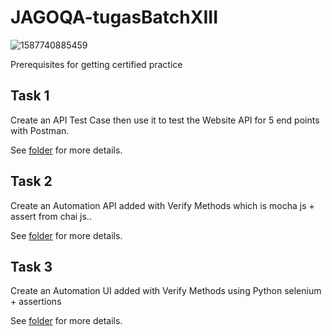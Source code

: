 
# JAGOQA-tugasBatchXIII

![1587740885459](https://media.licdn.com/dms/image/C560BAQG7OkzbSmo54Q/company-logo_200_200/0/1636199974696?e=2147483647&v=beta&t=sxDjkaVP8VylA01gyQmJf_Dd3EteCTbyhmtFUrtXcDg)

Prerequisites for getting certified practice

## Task 1

Create an API Test Case then use it to test the Website API for 5 end points with Postman.

See [folder](https://github.com/izammm27/JAGOQA-tugasBatchXIII/tree/master/manual_testing_api) for more details.

## Task 2

Create an Automation API added with Verify Methods which is mocha js + assert from chai js..

See [folder](https://github.com/izammm27/JAGOQA-tugasBatchXIII/tree/master/automation_api) for more details.

## Task 3

Create an Automation UI added with Verify Methods using Python selenium + assertions


See [folder](https://github.com/izammm27/JAGOQA-tugasBatchXIII/tree/master/automation_ui) for more details.

